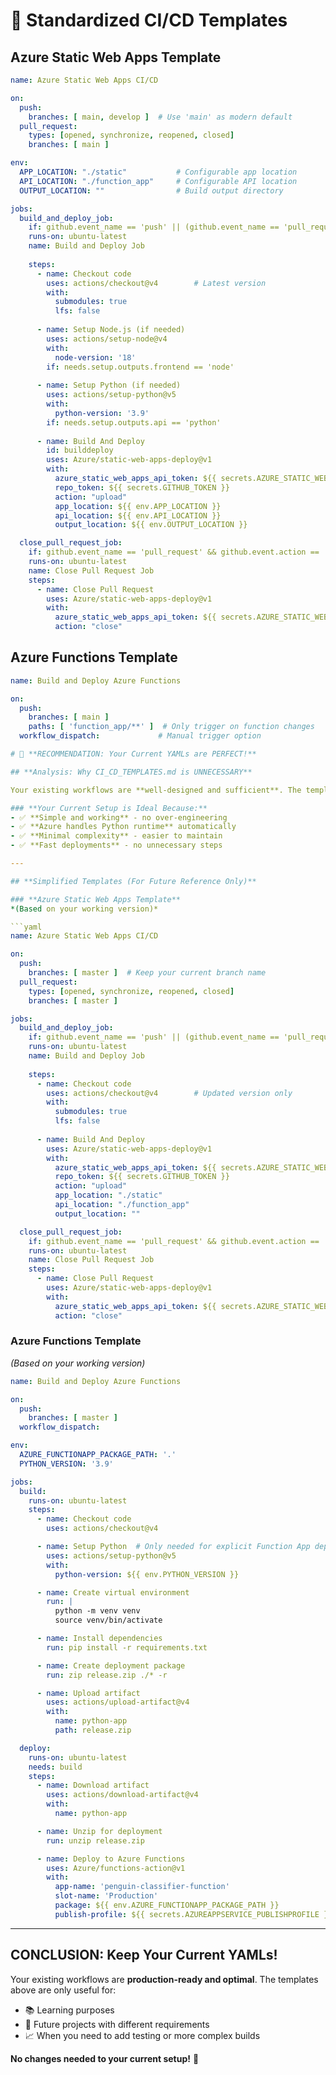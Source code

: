 # 🚀 Standardized CI/CD Templates

## Azure Static Web Apps Template

```yaml
name: Azure Static Web Apps CI/CD

on:
  push:
    branches: [ main, develop ]  # Use 'main' as modern default
  pull_request:
    types: [opened, synchronize, reopened, closed]
    branches: [ main ]

env:
  APP_LOCATION: "./static"           # Configurable app location
  API_LOCATION: "./function_app"     # Configurable API location
  OUTPUT_LOCATION: ""                # Build output directory

jobs:
  build_and_deploy_job:
    if: github.event_name == 'push' || (github.event_name == 'pull_request' && github.event.action != 'closed')
    runs-on: ubuntu-latest
    name: Build and Deploy Job
    
    steps:
      - name: Checkout code
        uses: actions/checkout@v4        # Latest version
        with:
          submodules: true
          lfs: false
      
      - name: Setup Node.js (if needed)
        uses: actions/setup-node@v4
        with:
          node-version: '18'
        if: needs.setup.outputs.frontend == 'node'
      
      - name: Setup Python (if needed)
        uses: actions/setup-python@v5
        with:
          python-version: '3.9'
        if: needs.setup.outputs.api == 'python'
      
      - name: Build And Deploy
        id: builddeploy
        uses: Azure/static-web-apps-deploy@v1
        with:
          azure_static_web_apps_api_token: ${{ secrets.AZURE_STATIC_WEB_APPS_API_TOKEN }}
          repo_token: ${{ secrets.GITHUB_TOKEN }}
          action: "upload"
          app_location: ${{ env.APP_LOCATION }}
          api_location: ${{ env.API_LOCATION }}
          output_location: ${{ env.OUTPUT_LOCATION }}

  close_pull_request_job:
    if: github.event_name == 'pull_request' && github.event.action == 'closed'
    runs-on: ubuntu-latest
    name: Close Pull Request Job
    steps:
      - name: Close Pull Request
        uses: Azure/static-web-apps-deploy@v1
        with:
          azure_static_web_apps_api_token: ${{ secrets.AZURE_STATIC_WEB_APPS_API_TOKEN }}
          action: "close"
```

## Azure Functions Template

```yaml
name: Build and Deploy Azure Functions

on:
  push:
    branches: [ main ]
    paths: [ 'function_app/**' ]  # Only trigger on function changes
  workflow_dispatch:             # Manual trigger option

# 🚀 **RECOMMENDATION: Your Current YAMLs are PERFECT!**

## **Analysis: Why CI_CD_TEMPLATES.md is UNNECESSARY**

Your existing workflows are **well-designed and sufficient**. The templates below are for **future projects** or **advanced scenarios only**.

### **Your Current Setup is Ideal Because:**
- ✅ **Simple and working** - no over-engineering
- ✅ **Azure handles Python runtime** automatically  
- ✅ **Minimal complexity** - easier to maintain
- ✅ **Fast deployments** - no unnecessary steps

---

## **Simplified Templates (For Future Reference Only)**

### **Azure Static Web Apps Template** 
*(Based on your working version)*

```yaml
name: Azure Static Web Apps CI/CD

on:
  push:
    branches: [ master ]  # Keep your current branch name
  pull_request:
    types: [opened, synchronize, reopened, closed]
    branches: [ master ]

jobs:
  build_and_deploy_job:
    if: github.event_name == 'push' || (github.event_name == 'pull_request' && github.event.action != 'closed')
    runs-on: ubuntu-latest
    name: Build and Deploy Job
    
    steps:
      - name: Checkout code
        uses: actions/checkout@v4        # Updated version only
        with:
          submodules: true
          lfs: false
      
      - name: Build And Deploy
        uses: Azure/static-web-apps-deploy@v1
        with:
          azure_static_web_apps_api_token: ${{ secrets.AZURE_STATIC_WEB_APPS_API_TOKEN }}
          repo_token: ${{ secrets.GITHUB_TOKEN }}
          action: "upload"
          app_location: "./static"
          api_location: "./function_app"
          output_location: ""

  close_pull_request_job:
    if: github.event_name == 'pull_request' && github.event.action == 'closed'
    runs-on: ubuntu-latest
    name: Close Pull Request Job
    steps:
      - name: Close Pull Request
        uses: Azure/static-web-apps-deploy@v1
        with:
          azure_static_web_apps_api_token: ${{ secrets.AZURE_STATIC_WEB_APPS_API_TOKEN }}
          action: "close"
```

### **Azure Functions Template**
*(Based on your working version)*

```yaml
name: Build and Deploy Azure Functions

on:
  push:
    branches: [ master ]
  workflow_dispatch:

env:
  AZURE_FUNCTIONAPP_PACKAGE_PATH: '.'
  PYTHON_VERSION: '3.9'

jobs:
  build:
    runs-on: ubuntu-latest
    steps:
      - name: Checkout code
        uses: actions/checkout@v4

      - name: Setup Python  # Only needed for explicit Function App deployment
        uses: actions/setup-python@v5
        with:
          python-version: ${{ env.PYTHON_VERSION }}

      - name: Create virtual environment
        run: |
          python -m venv venv
          source venv/bin/activate

      - name: Install dependencies
        run: pip install -r requirements.txt

      - name: Create deployment package
        run: zip release.zip ./* -r

      - name: Upload artifact
        uses: actions/upload-artifact@v4
        with:
          name: python-app
          path: release.zip

  deploy:
    runs-on: ubuntu-latest
    needs: build
    steps:
      - name: Download artifact
        uses: actions/download-artifact@v4
        with:
          name: python-app

      - name: Unzip for deployment
        run: unzip release.zip

      - name: Deploy to Azure Functions
        uses: Azure/functions-action@v1
        with:
          app-name: 'penguin-classifier-function'
          slot-name: 'Production'
          package: ${{ env.AZURE_FUNCTIONAPP_PACKAGE_PATH }}
          publish-profile: ${{ secrets.AZUREAPPSERVICE_PUBLISHPROFILE }}
```

---

## **CONCLUSION: Keep Your Current YAMLs!**

Your existing workflows are **production-ready and optimal**. The templates above are only useful for:
- 📚 Learning purposes
- 🔄 Future projects with different requirements  
- 📈 When you need to add testing or more complex builds

**No changes needed to your current setup!** 🎯
```
